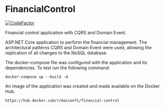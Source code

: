 # FinancialControl

[![CodeFactor](https://www.codefactor.io/repository/github/maiconfi/financialcontrol/badge?s=b9f1e06192afe235f486de9c059e7c36c152f614)](https://www.codefactor.io/repository/github/maiconfi/financialcontrol)

Financial control application with CQRS and Domain Event.

ASP.NET Core application to perform the financial management. The architectural patterns CQRS and Domain Event were used, allowing the replication of all changes to the NoSQL database.

The docker-compose file was configured with the application and its dependencies. To test run the following command:
```
docker-compose up --build -d
```

An image of the application was created and made available on the Docker Hub:
```
https://hub.docker.com/r/maiconfi/financial-control
```
